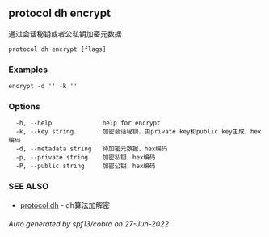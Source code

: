 ## protocol dh encrypt

通过会话秘钥或者公私钥加密元数据

```
protocol dh encrypt [flags]
```

### Examples

```
encrypt -d '' -k ''
```

### Options

```
  -h, --help              help for encrypt
  -k, --key string        加密会话秘钥，由private key和public key生成，hex编码
  -d, --metadata string   待加密元数据，hex编码
  -p, --private string    加密私钥，hex编码
  -P, --public string     加密公钥，hex编码
```

### SEE ALSO

* [protocol dh](protocol_dh.md)	 - dh算法加解密

###### Auto generated by spf13/cobra on 27-Jun-2022

